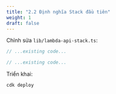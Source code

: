 ```yaml
---
title: "2.2 Định nghĩa Stack đầu tiên"
weight: 1
draft: false
---
```


Chỉnh sửa `lib/lambda-api-stack.ts`:


```typescript
// ...existing code...
```

```typescript
// ...existing code...
```

Triển khai:
```bash
cdk deploy
```